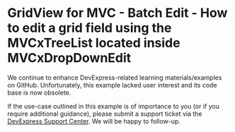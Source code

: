 
# GridView for MVC - Batch Edit - How to edit a grid field using the MVCxTreeList located inside MVCxDropDownEdit

We continue to enhance DevExpress-related learning materials/examples on GitHub. Unfortunately, this example lacked user interest and its code base is now obsolete.

If the use-case outlined in this example is of importance to you (or if you require additional guidance), please submit a support ticket via the [DevExpress Support Center](https://supportcenter.devexpress.com/ticket/create?followUpTo=T879467). We will be happy to follow-up.